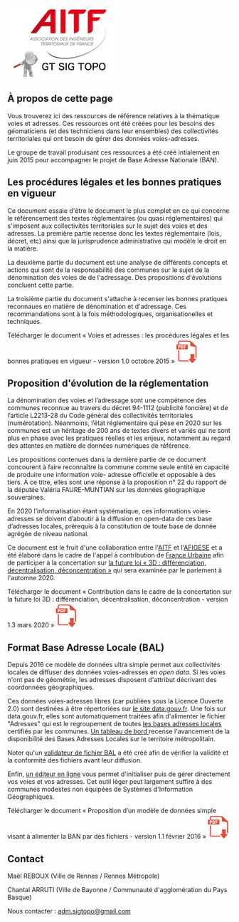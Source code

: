 [![logo AITF SIG Topo](files/logo_aitf_sig_topo.png)](https://www.aitf.fr/groupe-travail/sig-topographie)

## À propos de cette page

Vous trouverez ici des ressources de référence relatives à la thématique voies et adresses. Ces ressources ont été créées pour les besoins des géomaticiens (et des techniciens dans leur ensembles) des collectivités territoriales qui ont besoin de gérer des données voies-adresses.

Le groupe de travail produisant ces ressources a été créé intialement en juin 2015 pour accompagner le projet de Base Adresse Nationale (BAN).





## Les procédures légales et les bonnes pratiques en vigueur

Ce document essaie d'être le document le plus complet en ce qui concerne le référencement des textes réglementaires (ou quasi réglementaires) qui s'imposent aux collectivités territoriales sur le sujet des voies et des adresses.
La première partie recense donc les textes réglementaire (lois, décret, etc) ainsi que la jurisprudence administrative qui modèle le droit en la matière.

La deuxième partie du document est une analyse de différents concepts et actions qui sont de la responsabilité des communes sur le sujet de la dénomination des voies de de l'adressage. Des propositions d'évolutions concluent cette partie.

La troisième partie du document s'attache à recenser les bonnes pratiques reconnaues en matière de dénomination et d'adressage. Ces recommandations sont à la fois méthodologiques, organisationelles et techniques.


Télécharger le document « Voies et adresses : les procédures légales et les bonnes pratiques en vigueur - version 1.0 octobre 2015 »
[![](files/application-pdf.png)](files/AITF_SIG_Topo_Adresse_Les_procedures_legales_et_les_bonnes_pratiques_en_vigueur_v1.0.pdf)




## Proposition d'évolution de la réglementation

La dénomination des voies et l’adressage sont une compétence des communes reconnue au travers du décret 94-1112 (publicité foncière) et de l’article L2213-28 du Code général des collectivités territoriales (numérotation). Néanmoins, l’état réglementaire qui pèse en 2020 sur les communes est un héritage de 200 ans de textes divers et variés qui ne sont plus en phase avec les pratiques réelles et les enjeux, notamment au regard des attentes en matière de données numériques de référence.

Les propositions contenues dans la dernière partie de ce document concourent à faire reconnaître la commune comme seule entité en capacité de produire une information voie- adresse officielle et opposable à des tiers. Á ce titre, elles sont une réponse à la proposition n° 22 du rapport de la députée Valéria FAURE-MUNTIAN sur les données géographique souveraines.

En 2020 l’informatisation étant systématique, ces informations voies-adresses se doivent d’aboutir à la diffusion en open-data de ces base d’adresses locales, prérequis à la constitution de toute base de donnée agrégée de niveau national.

Ce document est le fruit d'une collaboration entre l'[AITF](https://www.aitf.fr/) et l'[AFIGESE](https://afigese.fr) et a été élaboré dans le cadre de l'appel à contribution de [France Urbaine](https://franceurbaine.org/) afin de participer à la concertation sur [la future loi « 3D : différenciation, décentralisation, déconcentration »](https://www.cohesion-territoires.gouv.fr/en/node/44411) qui sera examinée par le parlement à l'automne 2020.


Télécharger le document « Contribution dans le cadre de la concertation sur la future loi 3D : différenciation, décentralisation, déconcentration - version 1.3 mars 2020 »
[![](files/application-pdf.png)](files/Proposition_de_modernisation_de_la_reglementation_concernant_la_denomination_des_voies_et_l_adressage_v1.3.pdf)


## Format Base Adresse Locale (BAL)

Depuis 2016 ce modèle de données ultra simple permet aux collectivités locales de diffuser des données voies-adresses en *open data*. Si les voies n'ont pas de géométrie, les adresses disposent d'attribut décrivant des coordonnées géographiques.

Ces données voies-adresses libres (car publiées sous la Licence Ouverte 2.0) sont destinées à être répertoriées sur [le site data.gouv.fr](https://www.data.gouv.fr/fr/datasets/?tag=bal). Une fois sur data.gouv.fr, elles sont automatiquement traitées afin d'alimenter le fichier "Adresses" qui est le regroupement de toutes [les bases adresses locales](https://adresse.data.gouv.fr/bases-locales) certifiés par les communes.
[Un tableau de bord ](https://adresse.data.gouv.fr/bases-locales)recense l'avancement de la disponibilité des Bases Adresses Locales sur le territoire métropolitain.

Noter qu'un [validateur de fichier BAL](https://github.com/etalab/bal/) a été créé afin de vérifier la validité et la conformité des fichiers avant leur diffusion.

Enfin, [un éditeur en ligne](https://adresse.data.gouv.fr/bases-locales) vous permet d'initialiser puis de gérer directement vos voies et vos adresses. Cet outil léger peut largement suffire à des communes modestes non équipées de Systèmes d'Information Géographiques.


Télécharger le document « Proposition d’un modèle de données simple visant à alimenter la BAN par des fichiers - version 1.1 février 2016 »
[![](files/application-pdf.png)](files/AITF_SIG_Topo_Format_Base_Adresse_Locale_v1.1.pdf)



## Contact

Maël REBOUX (Ville de Rennes / Rennes Métropole)

Chantal ARRUTI (Ville de Bayonne / Communauté d'agglomération du Pays Basque)

Nous contacter : [adm.sigtopo@gmail.com]()